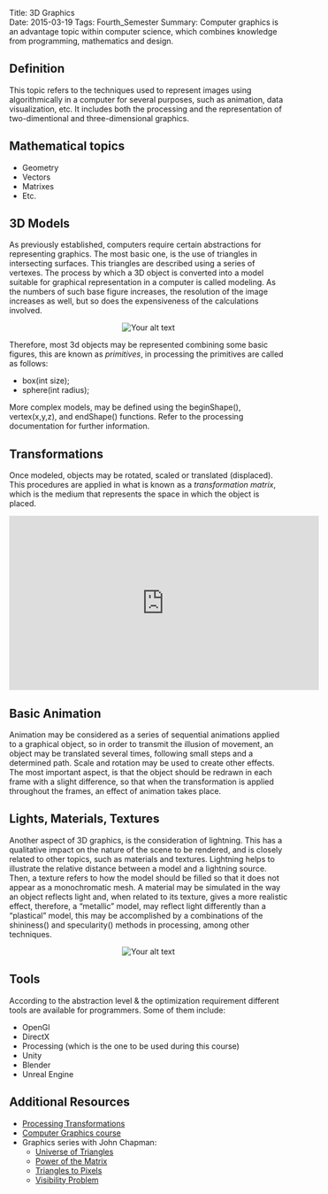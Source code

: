 Title: 3D Graphics  
Date: 2015-03-19
Tags: Fourth_Semester
Summary: Computer graphics is an advantage topic within computer science, which combines knowledge from programming, mathematics and design. 

## Definition
This topic refers to the techniques used to represent images using algorithmically in a computer for several purposes, such as animation, data visualization, etc. It includes both the processing and the representation of two-dimentional and three-dimensional graphics. 

## Mathematical topics
* Geometry
* Vectors
* Matrixes
* Etc. 

## 3D Models
As previously established, computers require certain abstractions for representing graphics. The most basic one, is the use of triangles in intersecting surfaces. This triangles are described using a series of vertexes. The process by which a 3D object is converted into a model suitable for graphical representation in a computer is called modeling. As the numbers of such base figure increases, the resolution of the image increases as well, but so does the expensiveness of the calculations involved. 

<div style="text-align: center">
   <img src="http://xoo.me/template/7820/p16laf9eb4otd6etedj1fki1qhh9-thumb.jpg " alt="Your alt text" title="Title"/>
</div>

Therefore, most 3d objects may be represented combining some basic figures, this are known as *primitives*, in processing the primitives are called as follows: 
* box(int size);
* sphere(int radius);

More complex models, may be defined using the beginShape(), vertex(x,y,z), and endShape() functions. Refer to the processing documentation for further information. 

## Transformations
Once modeled, objects may be rotated, scaled or translated (displaced). This procedures are applied in what is known as a *transformation matrix*, which is the medium that represents the space in which the object is placed. 

<div style="text-align: center">
<iframe width="560" height="315" src="https://www.youtube.com/embed/vQ60rFwh2ig" frameborder="0" allowfullscreen></iframe>
</div>

## Basic Animation
Animation may be considered as a series of sequential animations applied to a graphical object, so in order to transmit the illusion of movement, an object may be translated several times, following small steps and a determined path. Scale and rotation may be used to create other effects. The most important aspect, is that the object should be redrawn in each frame with a slight difference, so that when the transformation is applied throughout the frames, an effect of animation takes place.  



## Lights, Materials, Textures
Another aspect of 3D graphics, is the consideration of lightning. This has a qualitative impact on the nature of the scene to be rendered, and is closely related to other topics, such as materials and textures. Lightning helps to illustrate the relative distance between a model and a lightning source. Then, a texture refers to how the model should be filled so that it does not appear as a monochromatic mesh. A material may be simulated in the way an object reflects light and, when related to its texture, gives a more realistic effect, therefore, a “metallic” model, may reflect light differently than a “plastical” model, this may be accomplished by a combinations of the shininess() and specularity() methods in processing, among other techniques.

<div style="text-align: center">
   <img src="http://graphics.cs.yale.edu/site/sites/files/images/Aging Materials_teaser.png" alt="Your alt text" title="Title"/>
</div>

## Tools
According to the abstraction level & the optimization requirement different tools are available for programmers. Some of them include: 

* OpenGl
* DirectX
* Processing (which is the one to be used during this course)
* Unity
* Blender
* Unreal Engine

## Additional Resources
* [Processing Transformations](https://processing.org/tutorials/transform2d/)
* [Computer Graphics course]( https://www.edx.org/course/foundations-computer-graphics-uc-berkeleyx-cs184-1x )
*  Graphics series with John Chapman:
    * [Universe of Triangles]( http://youtu.be/KdyvizaygyY )
    * [Power of the Matrix]( http://youtu.be/vQ60rFwh2ig )
    * [Triangles to Pixels]( http://youtu.be/aweqeMxDnu4 )
    * [Visibility Problem]( http://youtu.be/OODzTMcGDD0 )

